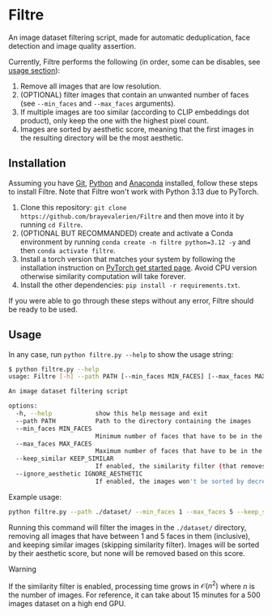 # Filtre
An image dataset filtering script, made for automatic deduplication, face detection and image quality assertion.

Currently, Filtre performs the following (in order, some can be disables, see [usage section](#usage)):
1. Remove all images that are low resolution.
2. (OPTIONAL) filter images that contain an unwanted number of faces (see `--min_faces` and `--max_faces` arguments).
3. If multiple images are too similar (according to CLIP embeddings dot product), only keep the one with the highest pixel count.
4. Images are sorted by aesthetic score, meaning that the first images in the resulting directory will be the most aesthetic.

## Installation
Assuming you have [Git](https://git-scm.com/), [Python](https://www.python.org/) and [Anaconda](https://www.anaconda.com/download) installed, follow these steps to install Filtre. Note that Filtre won't work with Python 3.13 due to PyTorch.
1. Clone this repository: `git clone https://github.com/brayevalerien/Filtre` and then move into it by running `cd Filtre`.
2. (OPTIONAL BUT RECOMMANDED) create and activate a Conda environment by running `conda create -n filtre python=3.12 -y` and then `conda activate filtre`.
3. Install a torch version that matches your system by following the installation instruction on [PyTorch get started page](https://pytorch.org/get-started/locally/). Avoid CPU version otherwise similarity computation will take forever.
4. Install the other dependencies: `pip install -r requirements.txt`.

If you were able to go through these steps without any error, Filtre should be ready to be used.

## Usage
In any case, run `python filtre.py --help` to show the usage string:
```bash
$ python filtre.py --help
usage: Filtre [-h] --path PATH [--min_faces MIN_FACES] [--max_faces MAX_FACES] [--keep_similar KEEP_SIMILAR] [--ignore_aesthetic IGNORE_AESTHETIC]

An image dataset filtering script

options:
  -h, --help            show this help message and exit
  --path PATH           Path to the directory containing the images
  --min_faces MIN_FACES
                        Minimum number of faces that have to be in the images. This makes it possible to remove images without any faces by setting to 1.
  --max_faces MAX_FACES
                        Maximum number of faces that have to be in the images. This is useful to remove group photos for instance. Set to None to keep the number of faces unbounded.
  --keep_similar KEEP_SIMILAR
                        If enabled, the similarity filter (that removes images that look the same) is disabled.
  --ignore_aesthetic IGNORE_AESTHETIC
                        If enabled, the images won't be sorted by decreasing aesthetic score. This skips the aesthetic score prediction, which greatly reduces runtime, so use that if you don't need aesthetic storting.
```

Example usage:
```bash
python filtre.py --path ./dataset/ --min_faces 1 --max_faces 5 --keep_similar True
```
Running this command will filter the images in the `./dataset/` directory, removing all images that have between 1 and 5 faces in them (inclusive), and keeping similar images (skipping similarity filter). Images will be sorted by their aesthetic score, but none will be removed based on this score.

> [!WARNING]
> If the similarity filter is enabled, processing time grows in $\mathcal{O}(n^2)$ where $n$ is the number of images.
> For reference, it can take about 15 minutes for a 500 images dataset on a high end GPU.